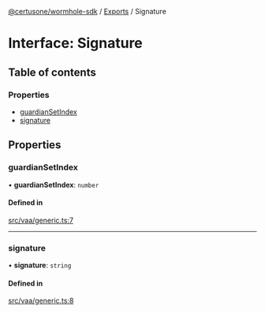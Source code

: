 [@certusone/wormhole-sdk](../README.md) / [Exports](../modules.md) / Signature

# Interface: Signature

## Table of contents

### Properties

- [guardianSetIndex](Signature.md#guardiansetindex)
- [signature](Signature.md#signature)

## Properties

### guardianSetIndex

• **guardianSetIndex**: `number`

#### Defined in

[src/vaa/generic.ts:7](https://github.com/wormhole-foundation/wormhole/blob/7bc96a1e/sdk/js/src/vaa/generic.ts#L7)

___

### signature

• **signature**: `string`

#### Defined in

[src/vaa/generic.ts:8](https://github.com/wormhole-foundation/wormhole/blob/7bc96a1e/sdk/js/src/vaa/generic.ts#L8)

